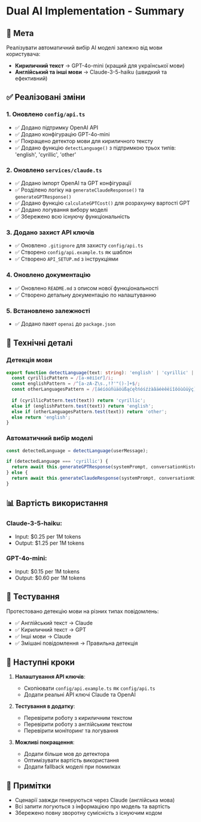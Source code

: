 # Dual AI Implementation - Summary

## 🎯 Мета
Реалізувати автоматичний вибір AI моделі залежно від мови користувача:
- **Кириличний текст** → GPT-4o-mini (кращий для української мови)
- **Англійський та інші мови** → Claude-3-5-haiku (швидкий та ефективний)

## ✅ Реалізовані зміни

### 1. Оновлено `config/api.ts`
- ✅ Додано підтримку OpenAI API
- ✅ Додано конфігурацію GPT-4o-mini
- ✅ Покращено детектор мови для кириличного тексту
- ✅ Додано функцію `detectLanguage()` з підтримкою трьох типів: 'english', 'cyrillic', 'other'

### 2. Оновлено `services/claude.ts`
- ✅ Додано імпорт OpenAI та GPT конфігурації
- ✅ Розділено логіку на `generateClaudeResponse()` та `generateGPTResponse()`
- ✅ Додано функцію `calculateGPTCost()` для розрахунку вартості GPT
- ✅ Додано логування вибору моделі
- ✅ Збережено всю існуючу функціональність

### 3. Додано захист API ключів
- ✅ Оновлено `.gitignore` для захисту `config/api.ts`
- ✅ Створено `config/api.example.ts` як шаблон
- ✅ Створено `API_SETUP.md` з інструкціями

### 4. Оновлено документацію
- ✅ Оновлено `README.md` з описом нової функціональності
- ✅ Створено детальну документацію по налаштуванню

### 5. Встановлено залежності
- ✅ Додано пакет `openai` до `package.json`

## 🔧 Технічні деталі

### Детекція мови
```typescript
export function detectLanguage(text: string): 'english' | 'cyrillic' | 'other' {
  const cyrillicPattern = /[а-яёіїєґ]/i;
  const englishPattern = /^[a-zA-Z\s.,!?'"()-]+$/;
  const otherLanguagesPattern = /[áéíóúñüäöüßąćęłńóśźżàâäéèêëïîôöùûüÿç]/i;
  
  if (cyrillicPattern.test(text)) return 'cyrillic';
  else if (englishPattern.test(text)) return 'english';
  else if (otherLanguagesPattern.test(text)) return 'other';
  else return 'english';
}
```

### Автоматичний вибір моделі
```typescript
const detectedLanguage = detectLanguage(userMessage);

if (detectedLanguage === 'cyrillic') {
  return await this.generateGPTResponse(systemPrompt, conversationHistory, userMessage, context);
} else {
  return await this.generateClaudeResponse(systemPrompt, conversationHistory, userMessage, context);
}
```

## 📊 Вартість використання

### Claude-3-5-haiku:
- Input: $0.25 per 1M tokens
- Output: $1.25 per 1M tokens

### GPT-4o-mini:
- Input: $0.15 per 1M tokens  
- Output: $0.60 per 1M tokens

## 🧪 Тестування

Протестовано детекцію мови на різних типах повідомлень:
- ✅ Англійський текст → Claude
- ✅ Кириличний текст → GPT
- ✅ Інші мови → Claude
- ✅ Змішані повідомлення → Правильна детекція

## 🚀 Наступні кроки

1. **Налаштування API ключів**:
   - Скопіювати `config/api.example.ts` як `config/api.ts`
   - Додати реальні API ключі Claude та OpenAI

2. **Тестування в додатку**:
   - Перевірити роботу з кириличним текстом
   - Перевірити роботу з англійським текстом
   - Перевірити моніторинг та логування

3. **Можливі покращення**:
   - Додати більше мов до детектора
   - Оптимізувати вартість використання
   - Додати fallback моделі при помилках

## 📝 Примітки

- Сценарії завжди генеруються через Claude (англійська мова)
- Всі запити логуються з інформацією про модель та вартість
- Збережено повну зворотну сумісність з існуючим кодом 